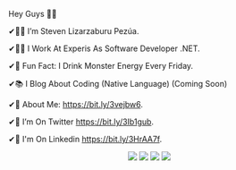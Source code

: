 Hey Guys 👨‍💻

✔🙎‍♂️ I’m Steven Lizarzaburu Pezúa.

✔👨‍💻 I Work At Experis As Software Developer .NET.

✔🧃 Fun Fact: I Drink Monster Energy Every Friday. 

✔📚 I Blog About Coding (Native Language) (Coming Soon)

✔👀 About Me: https://bit.ly/3vejbw6.

✔🦜 I’m On Twitter https://bit.ly/3Ib1gub.

✔📢 I'm On Linkedin https://bit.ly/3HrAA7f.

<div align="center"> 
<a href="https://www.youtube.com/channel/UC8b6S4O_26KId78ZTCeTq1A" target="_blank"><img src="https://img.shields.io/badge/YouTube-FF0000?style=for-the-badge&logo=youtube&logoColor=white" target="_blank"></a>
<a href = "lizarzaburupezuasteven@gmail.com"><img src="https://img.shields.io/badge/-Gmail-%23333?style=for-the-badge&logo=gmail&logoColor=white" target="_blank"></a>
<a href="https://www.linkedin.com/in/stevenlizarzaburupezua/" target="_blank"><img src="https://img.shields.io/badge/-LinkedIn-%230077B5?style=for-the-badge&logo=linkedin&logoColor=white" target="_blank"></a> 
<a href="https://twitter.com/StevenLPezua" target="_blank"><img src="https://img.shields.io/badge/Twitter-1DA1F2?style=for-the-badge&logo=twitter&logoColor=white" target="_blank"></a> 
</div>

